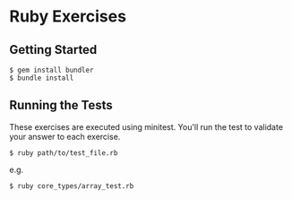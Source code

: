 # Ruby Exercises

## Getting Started

```
$ gem install bundler
$ bundle install
```

## Running the Tests

These exercises are executed using minitest. You'll run the test to validate your answer to each exercise.

```
$ ruby path/to/test_file.rb
```

e.g.

```
$ ruby core_types/array_test.rb
```
